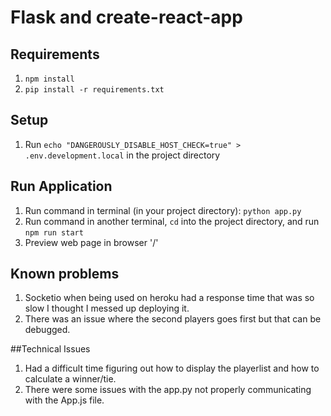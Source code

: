 # Flask and create-react-app

## Requirements
1. `npm install`
2. `pip install -r requirements.txt`

## Setup
1. Run `echo "DANGEROUSLY_DISABLE_HOST_CHECK=true" > .env.development.local` in the project directory

## Run Application
1. Run command in terminal (in your project directory): `python app.py`
2. Run command in another terminal, `cd` into the project directory, and run `npm run start`
3. Preview web page in browser '/'

## Known problems
1. Socketio when being used on heroku had a response time that was so slow I thought I messed up deploying it.
2. There was an issue where the second players goes first but that can be debugged.


##Technical Issues
1. Had a difficult time figuring out how to display the playerlist and how to calculate a winner/tie.
2. There were some issues with the app.py not properly communicating with the App.js file.
